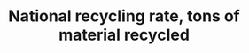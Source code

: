 ---
comments_and_limitations: Research possible data source (Brianna Besch & Kali Kong,
  July 2018)
data_non_statistical: true
goal_meta_link: http://unstats.un.org/sdgs/files/metadata-compilation/Metadata-Goal-12.pdf
goal_meta_link_page: 8
graph: null
graph_status_notes: unk
graph_title: National recycling rate, tons of material recycled
graph_type: null
graph_type_description: null
has_metadata: false
indicator: 12.5.1
indicator_name: National recycling rate, tons of material recycled
indicator_sort_order: 12-05-01
indicator_variable: null
layout: indicator
permalink: /12-5-1/
published: true
reporting_status: inprogress
sdg_goal: 12
source_active_1: true
source_notes_1: null
source_title_1: null
source_url_1: https://www.epa.gov/facts-and-figures-about-materials-waste-and-recycling/advancing-sustainable-materials-management
target: By 2030, substantially reduce waste generation through prevention, reduction,
  recycling and reuse.
target_id: '12.5'
title: National recycling rate, tons of material recycled
un_custodial_agency: 'UNSD, UNEP (Partnering Agencies: OECD< Eurostat)'
un_designated_tier: '3'
variable_description: null
variable_notes: null
---